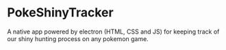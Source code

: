 # PokeShinyTracker
A native app powered by electron (HTML, CSS and JS) for keeping track of our shiny hunting process on any pokemon game. 
